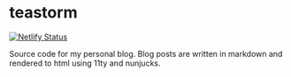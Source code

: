 # teastorm
[![Netlify Status](https://api.netlify.com/api/v1/badges/5cf63588-6ca1-4fe5-b180-523493aac1dd/deploy-status)](https://app.netlify.com/sites/fervent-sinoussi-a016d7/deploys)

Source code for my personal blog.
Blog posts are written in markdown and rendered to html using 11ty and nunjucks.
